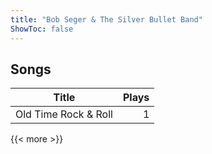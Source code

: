 ```yaml
---
title: "Bob Seger & The Silver Bullet Band"
ShowToc: false
---
```


## Songs
Title | Plays 
----- | -----: 
Old Time Rock & Roll | 1

{{< more >}}